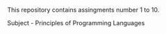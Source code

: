 This repository contains assingments number 1 to 10.

Subject - Principles of Programming Languages
